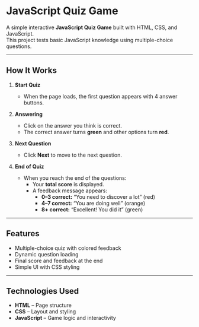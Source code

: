 # JavaScript Quiz Game

A simple interactive **JavaScript Quiz Game** built with HTML, CSS, and JavaScript.  
This project tests basic JavaScript knowledge using multiple-choice questions.

---

## How It Works

1. **Start Quiz**
   - When the page loads, the first question appears with 4 answer buttons.

2. **Answering**
   - Click on the answer you think is correct.
   - The correct answer turns **green** and other options turn **red**.

3. **Next Question**
   - Click **Next** to move to the next question.

4. **End of Quiz**
   - When you reach the end of the questions:
     - Your **total score** is displayed.
     - A feedback message appears:
       - **0–3 correct:** “You need to discover a lot” (red)
       - **4–7 correct:** “You are doing well” (orange)
       - **8+ correct:** “Excellent! You did it” (green)

---

## Features

- Multiple-choice quiz with colored feedback
- Dynamic question loading
- Final score and feedback at the end
- Simple UI with CSS styling

---

## Technologies Used

- **HTML** – Page structure
- **CSS** – Layout and styling
- **JavaScript** – Game logic and interactivity